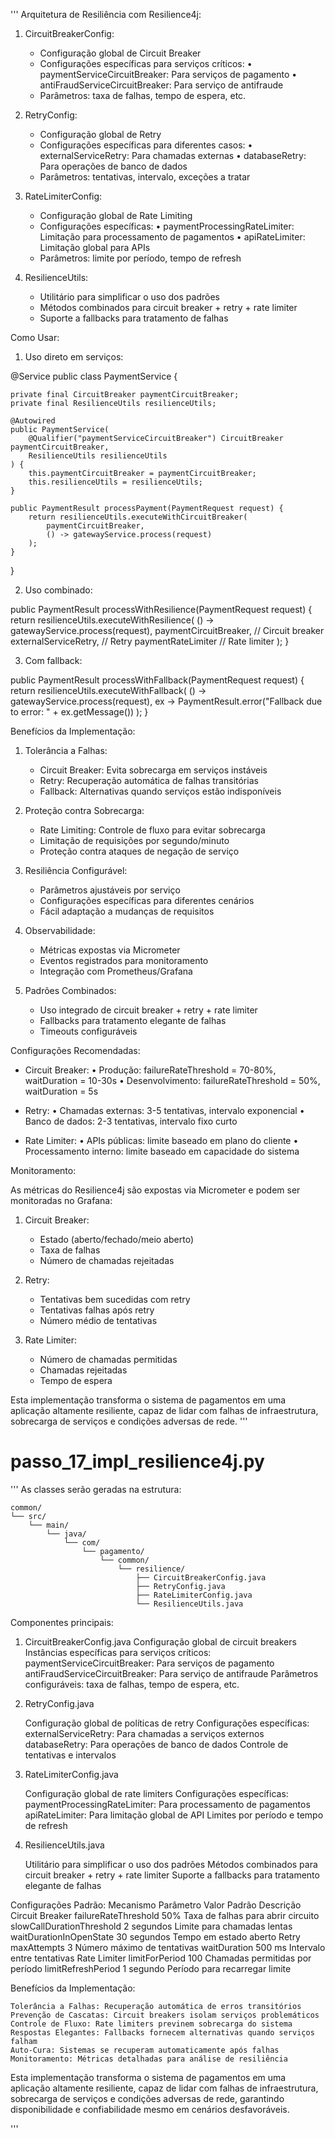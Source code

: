 '''
Arquitetura de Resiliência com Resilience4j:

1. CircuitBreakerConfig:
   - Configuração global de Circuit Breaker
   - Configurações específicas para serviços críticos:
     • paymentServiceCircuitBreaker: Para serviços de pagamento
     • antiFraudServiceCircuitBreaker: Para serviço de antifraude
   - Parâmetros: taxa de falhas, tempo de espera, etc.

2. RetryConfig:
   - Configuração global de Retry
   - Configurações específicas para diferentes casos:
     • externalServiceRetry: Para chamadas externas
     • databaseRetry: Para operações de banco de dados
   - Parâmetros: tentativas, intervalo, exceções a tratar

3. RateLimiterConfig:
   - Configuração global de Rate Limiting
   - Configurações específicas:
     • paymentProcessingRateLimiter: Limitação para processamento de pagamentos
     • apiRateLimiter: Limitação global para APIs
   - Parâmetros: limite por período, tempo de refresh

4. ResilienceUtils:
   - Utilitário para simplificar o uso dos padrões
   - Métodos combinados para circuit breaker + retry + rate limiter
   - Suporte a fallbacks para tratamento de falhas

Como Usar:

1. Uso direto em serviços:

@Service
public class PaymentService {

    private final CircuitBreaker paymentCircuitBreaker;
    private final ResilienceUtils resilienceUtils;

    @Autowired
    public PaymentService(
        @Qualifier("paymentServiceCircuitBreaker") CircuitBreaker paymentCircuitBreaker,
        ResilienceUtils resilienceUtils
    ) {
        this.paymentCircuitBreaker = paymentCircuitBreaker;
        this.resilienceUtils = resilienceUtils;
    }

    public PaymentResult processPayment(PaymentRequest request) {
        return resilienceUtils.executeWithCircuitBreaker(
            paymentCircuitBreaker, 
            () -> gatewayService.process(request)
        );
    }
}

2. Uso combinado:

public PaymentResult processWithResilience(PaymentRequest request) {
    return resilienceUtils.executeWithResilience(
        () -> gatewayService.process(request),
        paymentCircuitBreaker, // Circuit breaker
        externalServiceRetry,  // Retry
        paymentRateLimiter     // Rate limiter
    );
}

3. Com fallback:

public PaymentResult processWithFallback(PaymentRequest request) {
    return resilienceUtils.executeWithFallback(
        () -> gatewayService.process(request),
        ex -> PaymentResult.error("Fallback due to error: " + ex.getMessage())
    );
}

Benefícios da Implementação:

1. Tolerância a Falhas:
   - Circuit Breaker: Evita sobrecarga em serviços instáveis
   - Retry: Recuperação automática de falhas transitórias
   - Fallback: Alternativas quando serviços estão indisponíveis

2. Proteção contra Sobrecarga:
   - Rate Limiting: Controle de fluxo para evitar sobrecarga
   - Limitação de requisições por segundo/minuto
   - Proteção contra ataques de negação de serviço

3. Resiliência Configurável:
   - Parâmetros ajustáveis por serviço
   - Configurações específicas para diferentes cenários
   - Fácil adaptação a mudanças de requisitos

4. Observabilidade:
   - Métricas expostas via Micrometer
   - Eventos registrados para monitoramento
   - Integração com Prometheus/Grafana

5. Padrões Combinados:
   - Uso integrado de circuit breaker + retry + rate limiter
   - Fallbacks para tratamento elegante de falhas
   - Timeouts configuráveis

Configurações Recomendadas:

- Circuit Breaker:
  • Produção: failureRateThreshold = 70-80%, waitDuration = 10-30s
  • Desenvolvimento: failureRateThreshold = 50%, waitDuration = 5s

- Retry:
  • Chamadas externas: 3-5 tentativas, intervalo exponencial
  • Banco de dados: 2-3 tentativas, intervalo fixo curto

- Rate Limiter:
  • APIs públicas: limite baseado em plano do cliente
  • Processamento interno: limite baseado em capacidade do sistema

Monitoramento:

As métricas do Resilience4j são expostas via Micrometer e podem ser monitoradas no Grafana:

1. Circuit Breaker:
   - Estado (aberto/fechado/meio aberto)
   - Taxa de falhas
   - Número de chamadas rejeitadas

2. Retry:
   - Tentativas bem sucedidas com retry
   - Tentativas falhas após retry
   - Número médio de tentativas

3. Rate Limiter:
   - Número de chamadas permitidas
   - Chamadas rejeitadas
   - Tempo de espera

Esta implementação transforma o sistema de pagamentos em uma aplicação altamente resiliente, capaz de lidar com falhas de infraestrutura, sobrecarga de serviços e condições adversas de rede.
'''
# passo_17_impl_resilience4j.py
'''
As classes serão geradas na estrutura:

    common/
    └── src/
        └── main/
            └── java/
                └── com/
                    └── pagamento/
                        └── common/
                            └── resilience/
                                ├── CircuitBreakerConfig.java
                                ├── RetryConfig.java
                                ├── RateLimiterConfig.java
                                └── ResilienceUtils.java

Componentes principais:

1. CircuitBreakerConfig.java
    Configuração global de circuit breakers
    Instâncias específicas para serviços críticos:
        paymentServiceCircuitBreaker: Para serviços de pagamento
        antiFraudServiceCircuitBreaker: Para serviço de antifraude
    Parâmetros configuráveis: taxa de falhas, tempo de espera, etc.

2. RetryConfig.java

    Configuração global de políticas de retry
    Configurações específicas:
        externalServiceRetry: Para chamadas a serviços externos
        databaseRetry: Para operações de banco de dados
    Controle de tentativas e intervalos

3. RateLimiterConfig.java

    Configuração global de rate limiters
    Configurações específicas:
        paymentProcessingRateLimiter: Para processamento de pagamentos
        apiRateLimiter: Para limitação global de API
    Limites por período e tempo de refresh

4. ResilienceUtils.java

    Utilitário para simplificar o uso dos padrões
    Métodos combinados para circuit breaker + retry + rate limiter
    Suporte a fallbacks para tratamento elegante de falhas

Configurações Padrão:
Mecanismo	Parâmetro	Valor Padrão	Descrição
Circuit Breaker	failureRateThreshold	50%	Taxa de falhas para abrir circuito
	slowCallDurationThreshold	2 segundos	Limite para chamadas lentas
	waitDurationInOpenState	30 segundos	Tempo em estado aberto
Retry	maxAttempts	3	Número máximo de tentativas
	waitDuration	500 ms	Intervalo entre tentativas
Rate Limiter	limitForPeriod	100	Chamadas permitidas por período
	limitRefreshPeriod	1 segundo	Período para recarregar limite

Benefícios da Implementação:

    Tolerância a Falhas: Recuperação automática de erros transitórios
    Prevenção de Cascatas: Circuit breakers isolam serviços problemáticos
    Controle de Fluxo: Rate limiters previnem sobrecarga do sistema
    Respostas Elegantes: Fallbacks fornecem alternativas quando serviços falham
    Auto-Cura: Sistemas se recuperam automaticamente após falhas
    Monitoramento: Métricas detalhadas para análise de resiliência

Esta implementação transforma o sistema de pagamentos em uma aplicação altamente resiliente, capaz de lidar com falhas de infraestrutura, sobrecarga de serviços e condições adversas de rede, garantindo disponibilidade e confiabilidade mesmo em cenários desfavoráveis.


'''
